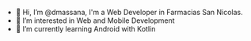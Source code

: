 - 👋 Hi, I’m @dmassana, I'm a Web Developer in Farmacias San Nicolas.
- 👀 I’m interested in Web and Mobile Development
- 🌱 I’m currently learning Android with Kotlin

<!---
dmassana/dmassana is a ✨ special ✨ repository because its `README.md` (this file) appears on your GitHub profile.
You can click the Preview link to take a look at your changes.
--->
